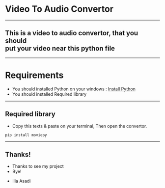 
# Video To Audio Convertor

* * *

## This is a video to audio convertor, that you should<br>put your video near this python file

* * *

# Requirements
* You should installed Python on your windows : [Install Python](https://www.python.org/)
* You should installed Required library

* * *

## Required library
* Copy this texts & paste on your terminal,
Then open the convertor.

```
pip install moviepy
```

* * *

## Thanks!
* Thanks to see my project
* Bye!

- Ilia Asadi
